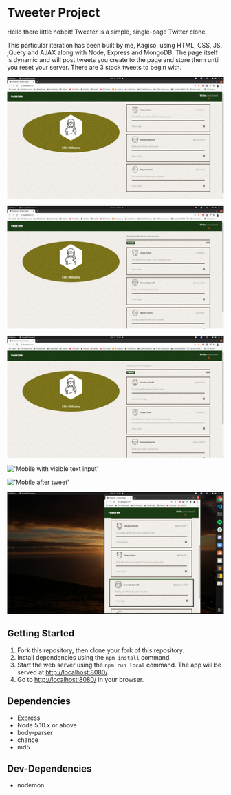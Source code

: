 # Tweeter Project

Hello there little hobbit! Tweeter is a simple, single-page Twitter clone.

This particular iteration has been built by me, Kagiso, using HTML, CSS, JS, jQuery and AJAX along with Node, Express and MongoDB. The page itself is dynamic and will post tweets you create to the page and store them until you reset your server. There are 3 stock tweets to begin with.

!['Desktop with form toggled up'](https://github.com/KagisoMashigo/tweeter/blob/master/public/images/screenshots/desktop-form-toggle-up.png?raw=true)

!['Desktop with form toggled down'](https://github.com/KagisoMashigo/tweeter/blob/master/public/images/screenshots/desktop-form-toggle-down.png?raw=true)

!['Desktop with tweet posted'](https://github.com/KagisoMashigo/tweeter/blob/master/public/images/screenshots/desktop-tweet-posted.png?raw=true)

!['Mobile with visible text input'](https://github.com/KagisoMashigo/tweeter/blob/master/public/images/screenshots/mobile-with-input.png?raw=true)

!['Mobile after tweet'](https://github.com/KagisoMashigo/tweeter/blob/master/public/images/screenshots/mobile-after-tweet.png?raw=true)

!['Mobile with view of tweet collection'](https://github.com/KagisoMashigo/tweeter/blob/master/public/images/screenshots/mobile-tweet-collection.png?raw=true "Mobile with view of tweet collection")

## Getting Started

1. Fork this repository, then clone your fork of this repository.
2. Install dependencies using the `npm install` command.
3. Start the web server using the `npm run local` command. The app will be served at <http://localhost:8080/>.
4. Go to <http://localhost:8080/> in your browser.

## Dependencies

- Express
- Node 5.10.x or above
- body-parser
- chance
- md5

## Dev-Dependencies

- nodemon
